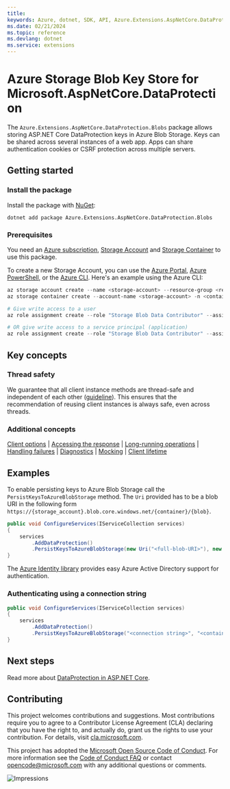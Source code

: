 ```yaml
---
title: 
keywords: Azure, dotnet, SDK, API, Azure.Extensions.AspNetCore.DataProtection.Blobs, extensions
ms.date: 02/21/2024
ms.topic: reference
ms.devlang: dotnet
ms.service: extensions
---
```

# Azure Storage Blob Key Store for Microsoft.AspNetCore.DataProtection

The `Azure.Extensions.AspNetCore.DataProtection.Blobs` package allows storing ASP.NET Core DataProtection keys in Azure Blob Storage. Keys can be shared across several instances of a web app. Apps can share authentication cookies or CSRF protection across multiple servers.

## Getting started

### Install the package

Install the package with [NuGet][nuget]:

```dotnetcli
dotnet add package Azure.Extensions.AspNetCore.DataProtection.Blobs
```

### Prerequisites

You need an [Azure subscription][azure_sub],
[Storage Account][storage_account_docs] and [Storage Container][storage_container_docs] to use this package.

To create a new Storage Account, you can use the [Azure Portal][storage_account_create_portal],
[Azure PowerShell][storage_account_create_ps], or the [Azure CLI][storage_account_create_cli].
Here's an example using the Azure CLI:

```Powershell
az storage account create --name <storage-account> --resource-group <resource-group> --location westus --sku Standard_LRS
az storage container create --account-name <storage-account> -n <container>

# Give write access to a user
az role assignment create --role "Storage Blob Data Contributor" --assignee <your_email> --scope "/subscriptions/<subscription>/resourceGroups/<resource-group>/providers/Microsoft.Storage/storageAccounts/<storage-account>/blobServices/default/containers/<container>"

# OR give write access to a service principal (application)
az role assignment create --role "Storage Blob Data Contributor" --assignee-object-id <application_id> --scope "/subscriptions/<subscription>/resourceGroups/<resource-group>/providers/Microsoft.Storage/storageAccounts/<storage-account>/blobServices/default/containers/<container>"

```

## Key concepts

### Thread safety
We guarantee that all client instance methods are thread-safe and independent of each other ([guideline](https://azure.github.io/azure-sdk/dotnet_introduction.html#dotnet-service-methods-thread-safety)). This ensures that the recommendation of reusing client instances is always safe, even across threads.

### Additional concepts
<!-- CLIENT COMMON BAR -->
[Client options](https://github.com/Azure/azure-sdk-for-net/blob/main/sdk/core/Azure.Core/README.md#configuring-service-clients-using-clientoptions) |
[Accessing the response](https://github.com/Azure/azure-sdk-for-net/blob/main/sdk/core/Azure.Core/README.md#accessing-http-response-details-using-responset) |
[Long-running operations](https://github.com/Azure/azure-sdk-for-net/blob/main/sdk/core/Azure.Core/README.md#consuming-long-running-operations-using-operationt) |
[Handling failures](https://github.com/Azure/azure-sdk-for-net/blob/main/sdk/core/Azure.Core/README.md#reporting-errors-requestfailedexception) |
[Diagnostics](https://github.com/Azure/azure-sdk-for-net/blob/main/sdk/core/Azure.Core/samples/Diagnostics.md) |
[Mocking](https://learn.microsoft.com/dotnet/azure/sdk/unit-testing-mocking) |
[Client lifetime](https://devblogs.microsoft.com/azure-sdk/lifetime-management-and-thread-safety-guarantees-of-azure-sdk-net-clients/)
<!-- CLIENT COMMON BAR -->

## Examples

To enable persisting keys to Azure Blob Storage call the `PersistKeysToAzureBlobStorage` method. The `Uri` provided has to be a blob URI in the following form `https://{storage_account}.blob.core.windows.net/{container}/{blob}`.

```C# Snippet:IdentityAuth
public void ConfigureServices(IServiceCollection services)
{
    services
        .AddDataProtection()
        .PersistKeysToAzureBlobStorage(new Uri("<full-blob-URI>"), new DefaultAzureCredential());
}
```

The [Azure Identity library][identity] provides easy Azure Active Directory support for authentication.

### Authenticating using a connection string

```C# Snippet:ConnectionString
public void ConfigureServices(IServiceCollection services)
{
    services
        .AddDataProtection()
        .PersistKeysToAzureBlobStorage("<connection string>", "<container name>", "<blob name>");
}
```

## Next steps

Read more about [DataProtection in ASP.NET Core][aspnetcore_dataprotection_doc].

## Contributing

This project welcomes contributions and suggestions.  Most contributions require
you to agree to a Contributor License Agreement (CLA) declaring that you have
the right to, and actually do, grant us the rights to use your contribution. For
details, visit [cla.microsoft.com][cla].

This project has adopted the [Microsoft Open Source Code of Conduct][coc].
For more information see the [Code of Conduct FAQ][coc_faq]
or contact [opencode@microsoft.com][coc_contact] with any
additional questions or comments.

![Impressions](https://azure-sdk-impressions.azurewebsites.net/api/impressions/azure-sdk-for-net%2Fsdk%2Fextensions%2FAzure.Extensions.AspNetCore.DataProtection.Blobs%2FREADME.png)

<!-- LINKS -->
[source]: https://github.com/Azure/azure-sdk-for-net/tree/main/sdk/extensions/Azure.Extensions.AspNetCore.DataProtection.Blobs/src
[package]: https://www.nuget.org/packages/Azure.Extensions.AspNetCore.DataProtection.Blobs/
[docs]: /dotnet/api/Azure.Extensions.AspNetCore.DataProtection.Blobs
[nuget]: https://www.nuget.org/packages/Azure.Extensions.AspNetCore.DataProtection.Blobs
[storage_account_docs]: /azure/storage/common/storage-account-overview
[storage_account_create_ps]: /azure/storage/common/storage-quickstart-create-account?tabs=azure-powershell
[storage_account_create_cli]: /azure/storage/common/storage-quickstart-create-account?tabs=azure-cli
[storage_account_create_portal]: /azure/storage/common/storage-quickstart-create-account?tabs=azure-portal
[storage_container_docs]: /azure/storage/blobs/storage-blobs-introduction#containers
[azure_cli]: /cli/azure
[azure_sub]: https://azure.microsoft.com/free/dotnet/
[identity]: https://github.com/Azure/azure-sdk-for-net/tree/main/sdk/identity/Azure.Identity/README.md
[aspnetcore_dataprotection_doc]: /aspnet/core/security/data-protection/introduction
[samples]: samples/
[cla]: https://cla.microsoft.com
[coc]: https://opensource.microsoft.com/codeofconduct/
[coc_faq]: https://opensource.microsoft.com/codeofconduct/faq/
[coc_contact]: mailto:opencode@microsoft.com

